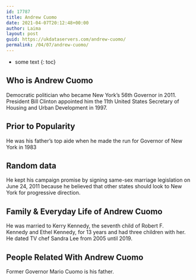 ```yaml
---
id: 17787
title: Andrew Cuomo
date: 2021-04-07T20:12:48+00:00
author: Laima
layout: post
guid: https://ukdataservers.com/andrew-cuomo/
permalink: /04/07/andrew-cuomo/
---
```


* some text
{: toc}


## Who is Andrew Cuomo
                  
                  
                  
Democratic politician who became New York&#8217;s 56th Governor in 2011. President Bill Clinton appointed him the 11th United States Secretary of Housing and Urban Development in 1997.
                  
              
            
              
            
                
                
                
## Prior to Popularity
                  
                  
                  
He was his father&#8217;s top aide when he made the run for Governor of New York in 1983
                  
              
            
              
            
                
                
                
## Random data
                  
                  
                  
He kept his campaign promise by signing same-sex marriage legislation on June 24, 2011 because he believed that other states should look to New York for progressive direction.
                  
              
            
              
            
                
                
                
## Family & Everyday Life of Andrew Cuomo
                  
                  
                  
He was married to Kerry Kennedy, the seventh child of Robert F. Kennedy and Ethel Kennedy, for 13 years and had three children with her. He dated TV chef Sandra Lee from 2005 until 2019.
                  
              
            
              
            
                
                
                
## People Related With Andrew Cuomo
                  
                  
                  
Former Governor Mario Cuomo is his father.
                  
              
            
              
            
                
              
            
              
              
            
            
              
            
          
          
          